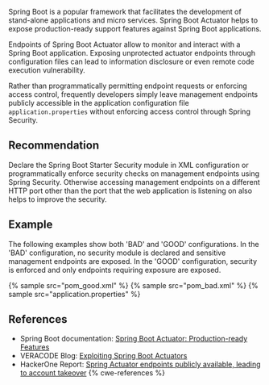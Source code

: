 Spring Boot is a popular framework that facilitates the development of stand-alone applications and micro services. Spring Boot Actuator helps to expose production-ready support features against Spring Boot applications.

Endpoints of Spring Boot Actuator allow to monitor and interact with a Spring Boot application. Exposing unprotected actuator endpoints through configuration files can lead to information disclosure or even remote code execution vulnerability.

Rather than programmatically permitting endpoint requests or enforcing access control, frequently developers simply leave management endpoints publicly accessible in the application configuration file `application.properties` without enforcing access control through Spring Security.


## Recommendation
Declare the Spring Boot Starter Security module in XML configuration or programmatically enforce security checks on management endpoints using Spring Security. Otherwise accessing management endpoints on a different HTTP port other than the port that the web application is listening on also helps to improve the security.


## Example
The following examples show both 'BAD' and 'GOOD' configurations. In the 'BAD' configuration, no security module is declared and sensitive management endpoints are exposed. In the 'GOOD' configuration, security is enforced and only endpoints requiring exposure are exposed.

{% sample src="pom_good.xml" %}
{% sample src="pom_bad.xml" %}
{% sample src="application.properties" %}

## References
* Spring Boot documentation: [Spring Boot Actuator: Production-ready Features](https://docs.spring.io/spring-boot/docs/current/reference/html/production-ready-features.html)
* VERACODE Blog: [Exploiting Spring Boot Actuators](https://www.veracode.com/blog/research/exploiting-spring-boot-actuators)
* HackerOne Report: [Spring Actuator endpoints publicly available, leading to account takeover](https://hackerone.com/reports/862589)
{% cwe-references %}

